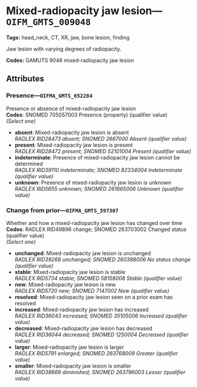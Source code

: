 # Mixed-radiopacity jaw lesion—`OIFM_GMTS_009048`

**Tags:** head_neck, CT, XR, jaw, bone lesion, finding

Jaw lesion with varying degrees of radiopacity.

**Codes:** GAMUTS 9048 mixed-radiopacity jaw lesion

## Attributes

### Presence—`OIFMA_GMTS_652284`

Presence or absence of mixed-radiopacity jaw lesion  
**Codes**: SNOMED 705057003 Presence (property) (qualifier value)  
*(Select one)*

- **absent**: Mixed-radiopacity jaw lesion is absent  
_RADLEX RID28473 absent; SNOMED 2667000 Absent (qualifier value)_
- **present**: Mixed-radiopacity jaw lesion is present  
_RADLEX RID28472 present; SNOMED 52101004 Present (qualifier value)_
- **indeterminate**: Presence of mixed-radiopacity jaw lesion cannot be determined  
_RADLEX RID39110 indeterminate; SNOMED 82334004 Indeterminate (qualifier value)_
- **unknown**: Presence of mixed-radiopacity jaw lesion is unknown  
_RADLEX RID5655 unknown; SNOMED 261665006 Unknown (qualifier value)_

### Change from prior—`OIFMA_GMTS_597307`

Whether and how a mixed-radiopacity jaw lesion has changed over time  
**Codes**: RADLEX RID49896 change; SNOMED 263703002 Changed status (qualifier value)  
*(Select one)*

- **unchanged**: Mixed-radiopacity jaw lesion is unchanged  
_RADLEX RID39268 unchanged; SNOMED 260388006 No status change (qualifier value)_
- **stable**: Mixed-radiopacity jaw lesion is stable  
_RADLEX RID5734 stable; SNOMED 58158008 Stable (qualifier value)_
- **new**: Mixed-radiopacity jaw lesion is new  
_RADLEX RID5720 new; SNOMED 7147002 New (qualifier value)_
- **resolved**: Mixed-radiopacity jaw lesion seen on a prior exam has resolved  
- **increased**: Mixed-radiopacity jaw lesion has increased  
_RADLEX RID36043 increased; SNOMED 35105006 Increased (qualifier value)_
- **decreased**: Mixed-radiopacity jaw lesion has decreased  
_RADLEX RID36044 decreased; SNOMED 1250004 Decreased (qualifier value)_
- **larger**: Mixed-radiopacity jaw lesion is larger  
_RADLEX RID5791 enlarged; SNOMED 263768009 Greater (qualifier value)_
- **smaller**: Mixed-radiopacity jaw lesion is smaller  
_RADLEX RID38669 diminished; SNOMED 263796003 Lesser (qualifier value)_